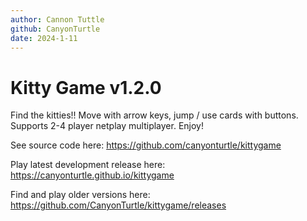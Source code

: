 ```yaml
---
author: Cannon Tuttle
github: CanyonTurtle
date: 2024-1-11
---
```


# Kitty Game v1.2.0

Find the kitties!! Move with arrow keys, jump / use cards with buttons. Supports 2-4 player netplay multiplayer. Enjoy!

See source code here: <https://github.com/canyonturtle/kittygame>

Play latest development release here: <https://canyonturtle.github.io/kittygame>

Find and play older versions here: <https://github.com/CanyonTurtle/kittygame/releases>

